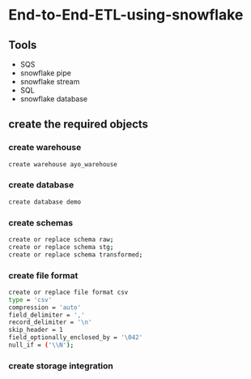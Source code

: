 # End-to-End-ETL-using-snowflake



## Tools
* SQS
* snowflake pipe
* snowflake stream
* SQL
* snowflake database



## create the required objects

### create warehouse
```bash
create warehouse ayo_warehouse
```

### create database
```bash
create database demo
```

### create schemas
```bash
create or replace schema raw;
create or replace schema stg;
create or replace schema transformed;
```

### create file format
```bash
create or replace file format csv
type = 'csv' 
compression = 'auto' 
field_delimiter = ',' 
record_delimiter = '\n' 
skip_header = 1
field_optionally_enclosed_by = '\042' 
null_if = ('\\N');
```

### create storage integration


##
